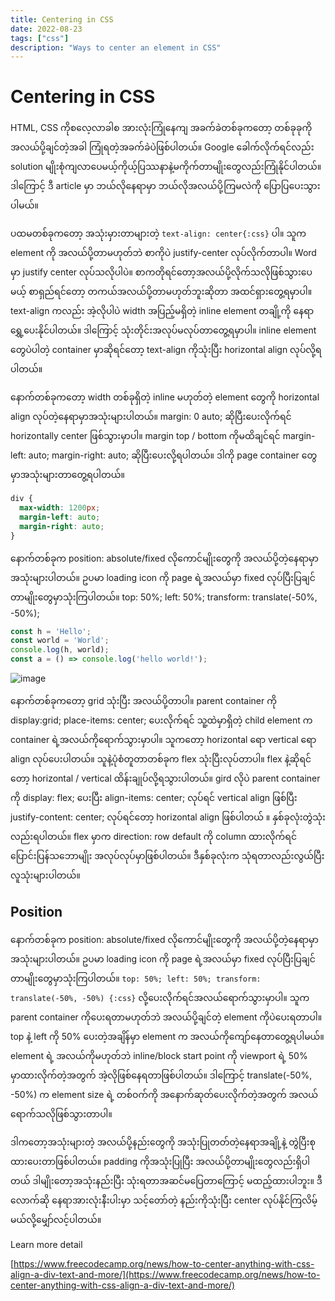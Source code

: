 ```yaml
---
title: Centering in CSS
date: 2022-08-23
tags: ["css"]
description: "Ways to center an element in CSS"
---
```


# Centering in CSS

HTML, CSS ကိုစလေ့လာခါစ အားလုံးကြုံနေကျ အခက်ခဲတစ်ခုကတော့ တစ်ခုခုကိုအလယ်ပို့ချင်တဲ့အခါ ကြုံရတဲ့အခက်ခဲပဲဖြစ်ပါတယ်။ Google ခေါက်လိုက်ရင်လည်း solution မျိုးစုံကျလာပေမယ့်ကိုယ့်ပြဿနာနဲ့မကိုက်တာမျိုးတွေလည်းကြုံနိုင်ပါတယ်။ ဒါကြောင့် ဒီ article မှာ ဘယ်လိုနေရာမှာ ဘယ်လိုအလယ်ပို့ကြမလဲကို ပြောပြပေးသွားပါမယ်။

ပထမတစ်ခုကတော့ အသုံးမှားတာများတဲ့ `text-align: center{:css}` ပါ။ သူက element ကို အလယ်ပို့တာမဟုတ်ဘဲ စာကိုပဲ justify-center လုပ်လိုက်တာပါ။ Word မှာ justify center လုပ်သလိုပါပဲ။ စာကတိုရင်တော့အလယ်ပို့လိုက်သလိုဖြစ်သွားပေမယ့် စာရှည်ရင်တော့ တကယ်အလယ်ပို့တာမဟုတ်ဘူးဆိုတာ အထင်ရှားတွေ့ရမှာပါ။ text-align ကလည်း အဲ့လိုပါပဲ width အပြည့်မရှိတဲ့ inline element တချို့ကို နေရာရွှေ့ပေးနိုင်ပါတယ်။ ဒါကြောင့် သုံးတိုင်းအလုပ်မလုပ်တာတွေ့ရမှာပါ။ inline element တွေပဲပါတဲ့ container မှာဆိုရင်တော့ text-align ကိုသုံးပြီး horizontal align  လုပ်လို့ရပါတယ်။ 

နောက်တစ်ခုကတော့ width တစ်ခုရှိတဲ့ inline မဟုတ်တဲ့ element တွေကို horizontal align လုပ်တဲ့နေရာမှာအသုံးများပါတယ်။ margin: 0 auto; ဆိုပြီးပေးလိုက်ရင် horizontally center ဖြစ်သွားမှာပါ။ margin top / bottom ကိုမထိချင်ရင် margin-left: auto; margin-right: auto; ဆိုပြီးပေးလို့ရပါတယ်။ ဒါကို page container တွေမှာအသုံးများတာတွေ့ရပါတယ်။ 

```css /auto/
div {
  max-width: 1200px;
  margin-left: auto;
  margin-right: auto;
}
```


နောက်တစ်ခုက position: absolute/fixed လိုကောင်မျိုးတွေကို အလယ်ပို့တဲ့နေရာမှာအသုံးများပါတယ်။ ဥပမာ loading icon ကို page ရဲ့အလယ်မှာ fixed လုပ်ပြီးပြချင်တာမျိုးတွေမှာသုံးကြပါတယ်။ top: 50%; left: 50%; transform: translate(-50%, -50%);



```js {2,4} showLineNumbers
const h = 'Hello';
const world = 'World';
console.log(h, world);
const a = () => console.log('hello world!');
```
![image](https://user-images.githubusercontent.com/26962987/221396768-124d3025-1ee3-4975-8933-031b8dfbaea5.png)

နောက်တစ်ခုကတော့ grid သုံးပြီး အလယ်ပို့တာပါ။ parent container ကို display:grid; place-items: center; ပေးလိုက်ရင် သူ့ထဲမှာရှိတဲ့ child element က container ရဲ့အလယ်ကိုရောက်သွားမှာပါ။ သူကတော့ horizontal ရော vertical ရော align လုပ်ပေးပါတယ်။ သူနဲ့ပုံစံတူတာတစ်ခုက flex သုံးပြီးလုပ်တာပါ။ flex နဲ့ဆိုရင်တော့ horizontal / vertical ထိန်းချုပ်လို့ရသွားပါတယ်။ gird လိုပဲ parent container ကို display: flex; ပေးပြီး align-items: center; လုပ်ရင် vertical align ဖြစ်ပြီး justify-content: center; လုပ်ရင်တော့ horizontal align ဖြစ်ပါတယ် ။ နှစ်ခုလုံးတွဲသုံးလည်းရပါတယ်။ flex မှာက direction: row default  ကို column ထားလိုက်ရင် ပြောင်းပြန်သဘောမျိုး အလုပ်လုပ်မှာဖြစ်ပါတယ်။ ဒီနှစ်ခုလုံးက သုံရတာလည်းလွယ်ပြီးလူသုံးများပါတယ်။


## Position

နောက်တစ်ခုက position: absolute/fixed လိုကောင်မျိုးတွေကို အလယ်ပို့တဲ့နေရာမှာအသုံးများပါတယ်။ ဥပမာ loading icon ကို page ရဲ့အလယ်မှာ fixed လုပ်ပြီးပြချင်တာမျိုးတွေမှာသုံးကြပါတယ်။ `top: 50%; left: 50%; transform: translate(-50%, -50%) {:css}` လို့ပေးလိုက်ရင်အလယ်ရောက်သွားမှာပါ။ သူက parent container ကိုပေးရတာမဟုတ်ဘဲ အလယ်ပို့ချင်တဲ့ element ကိုပဲပေးရတာပါ။ top နဲ့ left ကို 50% ပေးတဲ့အချိန်မှာ element က အလယ်ကိုကျော်နေတာတွေ့ရပါမယ်။ element ရဲ့ အလယ်ကိုမဟုတ်ဘဲ inline/block start point ကို  viewport ရဲ့ 50% မှာထားလိုက်တဲ့အတွက် အဲ့လိုဖြစ်နေရတာဖြစ်ပါတယ်။ ဒါကြောင့် translate(-50%, -50%)  က element size ရဲ့ တစ်ဝက်ကို အနောက်ဆုတ်ပေးလိုက်တဲ့အတွက် အလယ်ရောက်သလိုဖြစ်သွားတာပါ။ 


ဒါကတော့အသုံးများတဲ့ အလယ်ပို့နည်းတွေကို အသုံးပြုတတ်တဲ့နေရာအချို့နဲ့ တွဲပြီးစုထားပေးတာဖြစ်ပါတယ်။ padding ကိုအသုံးပြုပြီး အလယ်ပို့တာမျိုးတွေလည်းရှိပါတယ် ဒါမျိုးတော့အသုံးနည်းပြီး သုံးရတာအဆင်မပြေတာကြောင့် မထည့်ထားပါဘူး။ ဒီလောက်ဆို နေရာအားလုံးနီးပါးမှာ သင့်တော်တဲ့ နည်းကိုသုံးပြီး center လုပ်နိုင်ကြလိမ့်မယ်လို့မျှော်လင့်ပါတယ်။ 

Learn more detail 

[https://www.freecodecamp.org/news/how-to-center-anything-with-css-align-a-div-text-and-more/](https://www.freecodecamp.org/news/how-to-center-anything-with-css-align-a-div-text-and-more/)
